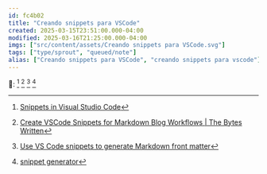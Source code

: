 ```yaml
---
id: fc4b02
title: "Creando snippets para VSCode"
created: 2025-03-15T23:51:00.000-04:00
modified: 2025-03-16T21:25:00.000-04:00
imgs: ["src/content/assets/Creando snippets para VSCode.svg"]
tags: ["type/sprout", "queued/note"]
alias: ["Creando snippets para VSCode", "creando snippets para vscode"]
---
```


🔗: [^ref1] [^ref2] [^ref3] [^ref4]

<!-- [Creando snippets para VSCode](../src/assets/Creando%20snippets%20para%20VSCode.svg) -->

[^ref1]: [Snippets in Visual Studio Code](https://code.visualstudio.com/docs/editor/userdefinedsnippets#_snippet-syntax)
[^ref2]: [Create VSCode Snippets for Markdown Blog Workflows | The Bytes Written](https://www.yongliangliu.com/blog/vscode-snippets/#motivation)
[^ref3]: [Use VS Code snippets to generate Markdown front matter](https://dev.to/ceceliacreates/use-vs-code-snippets-to-generate-markdown-front-matter-fpc)
[^ref4]: [snippet generator](https://snippet-generator.app/?description=New+Sprout&tabtrigger=newSprout&snippet=---%0Aid%3A+%24%7BRANDOM_HEX%7D%0Atitle%3A+%241%0Atags%3A%0A++-+type%2Fsprout%0A++-+queued%2Fnote%0Aalias%3A%0A++-+%24%7B2%7CTM_FILENAME_BASE%7D%0A---&mode=vscode)
